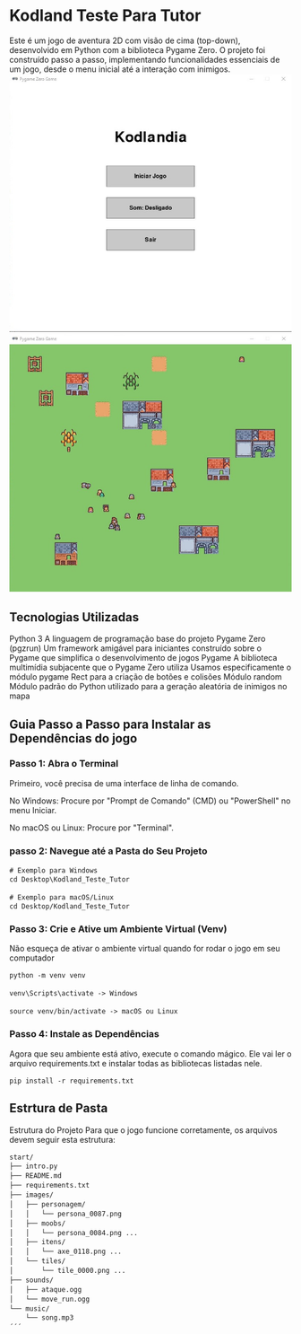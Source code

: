 
# Kodland Teste Para Tutor
Este é um jogo de aventura 2D com visão de cima (top-down), desenvolvido em Python com a biblioteca Pygame Zero. O projeto foi construído passo a passo, implementando funcionalidades essenciais de um jogo, desde o menu inicial até a interação com inimigos.
![Screenshot do projeto](tela_inicial.jpg?width=50)
![Screenshot do projeto](jogo.jpg?width=50)
## Tecnologias Utilizadas
Python 3 A linguagem de programação base do projeto
Pygame Zero (pgzrun) Um framework amigável para iniciantes construído sobre o Pygame que simplifica o desenvolvimento de jogos
Pygame A biblioteca multimídia subjacente que o Pygame Zero utiliza Usamos especificamente o módulo pygame Rect para a criação de botões e colisões
Módulo random Módulo padrão do Python utilizado para a geração aleatória de inimigos no mapa
## Guia Passo a Passo para Instalar as Dependências do jogo
### Passo 1: Abra o Terminal
Primeiro, você precisa de uma interface de linha de comando.

No Windows: Procure por "Prompt de Comando" (CMD) ou "PowerShell" no menu Iniciar.

No macOS ou Linux: Procure por "Terminal".
### passo 2: Navegue até a Pasta do Seu Projeto
```
# Exemplo para Windows
cd Desktop\Kodland_Teste_Tutor

# Exemplo para macOS/Linux
cd Desktop/Kodland_Teste_Tutor

```
### Passo 3: Crie e Ative um Ambiente Virtual (Venv)
Não esqueça de ativar o ambiente virtual quando for rodar o jogo em seu computador
```
python -m venv venv

venv\Scripts\activate -> Windows

source venv/bin/activate -> macOS ou Linux
```
### Passo 4: Instale as Dependências
Agora que seu ambiente está ativo, execute o comando mágico. Ele vai ler o arquivo requirements.txt e instalar todas as bibliotecas listadas nele.
```
pip install -r requirements.txt
```

## Estrtura de Pasta
Estrutura do Projeto
Para que o jogo funcione corretamente, os arquivos devem seguir esta estrutura:
```bash
start/
├── intro.py            
├── README.md           
├── requirements.txt    
├── images/             
│   ├── personagem/
│   │   └── persona_0087.png
│   ├── moobs/
│   │   └── persona_0084.png ...
│   ├── itens/
│   │   └── axe_0118.png ...
│   └── tiles/
│       └── tile_0000.png ...
├── sounds/             
│   ├── ataque.ogg
│   └── move_run.ogg
└── music/              
    └── song.mp3
´´´

